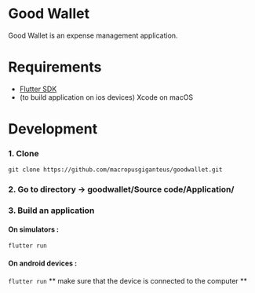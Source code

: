 # Good Wallet
Good Wallet is an expense management application.

# Requirements
* [Flutter SDK](https://flutter.dev/docs/get-started/install)
* (to build application on ios devices) Xcode on macOS

# Development
### 1. Clone

`git clone https://github.com/macropusgiganteus/goodwallet.git`

### 2. Go to directory -> goodwallet/Source code/Application/
### 3. Build an application

#### On simulators :

`flutter run` 

#### On android devices :

`flutter run` ** make sure that the device is connected to the computer **

